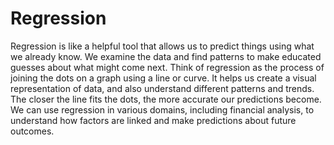 #  Regression

Regression is like a helpful tool that allows us to predict things using what we already know. We examine the data and find patterns to make educated guesses about what might come next. Think of regression as the process of joining the dots on a graph using a line or curve. It helps us create a visual representation of data, and also understand different patterns and trends. The closer the line fits the dots, the more accurate our predictions become. We can use regression in various domains, including financial analysis, to understand how factors are linked and make predictions about future outcomes.
